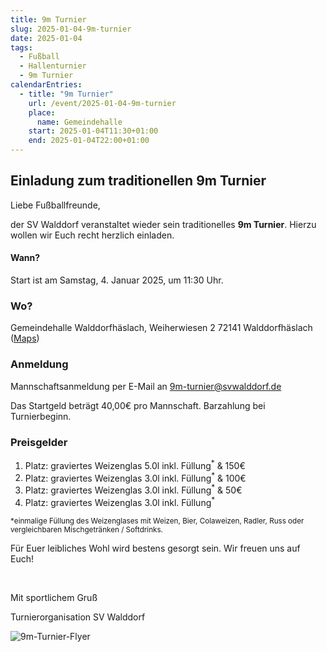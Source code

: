 ```yaml
---
title: 9m Turnier
slug: 2025-01-04-9m-turnier
date: 2025-01-04
tags:
  - Fußball
  - Hallenturnier
  - 9m Turnier 
calendarEntries:
  - title: "9m Turnier"
    url: /event/2025-01-04-9m-turnier
    place:
      name: Gemeindehalle
    start: 2025-01-04T11:30+01:00
    end: 2025-01-04T22:00+01:00
---
```

## Einladung zum traditionellen 9m Turnier

Liebe Fußballfreunde,

der SV Walddorf veranstaltet wieder sein traditionelles **9m Turnier**. Hierzu wollen wir Euch recht herzlich einladen.

#### Wann?

Start ist am Samstag, 4. Januar 2025, um 11:30 Uhr.

### Wo?

Gemeindehalle Walddorfhäslach,
Weiherwiesen 2
72141 Walddorfhäslach
([Maps](https://maps.app.goo.gl/4y44Bw33x7bEaNVk6))

### Anmeldung

Mannschaftsanmeldung per E-Mail an [9m-turnier@svwalddorf.de](mailto:9m-turnier@svwalddorf.de)

Das Startgeld beträgt 40,00€ pro Mannschaft. Barzahlung bei Turnierbeginn.

### Preisgelder

1. Platz: graviertes Weizenglas 5.0l inkl. Füllung<sup>&ast;</sup> & 150€
1. Platz: graviertes Weizenglas 3.0l inkl. Füllung<sup>&ast;</sup> & 100€
1. Platz: graviertes Weizenglas 3.0l inkl. Füllung<sup>&ast;</sup> & 50€
1. Platz: graviertes Weizenglas 3.0l inkl. Füllung<sup>&ast;</sup>

<sup>&ast;einmalige Füllung des Weizenglases mit Weizen, Bier, Colaweizen, Radler, Russ oder vergleichbaren Mischgetränken / Softdrinks.</sup>

Für Euer leibliches Wohl wird bestens gesorgt sein. Wir freuen uns auf Euch!

&nbsp;

Mit sportlichem Gruß

Turnierorganisation
SV Walddorf

![9m-Turnier-Flyer](/media/2025/2025-01-04-9m-turnier.png)
